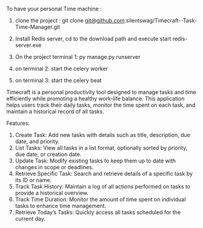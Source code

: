 To have your personal Time machine :
1. clone the project : git clone git@github.com:silentswag/Timecraft--Task-Time-Manager.git

2. Install Redis server, cd to the download path and execute start redis-server.exe

3. On the project terminal 1: py manage.py runserver

4. on terminal 2: start the celery worker

5. on terminal 3: start the celery beat




Timecraft is a personal productivity tool designed to manage tasks and time efficiently while promoting a healthy work-life balance. This application helps users track their daily tasks, monitor the time spent on each task, and maintain a historical record of all tasks.

Features:
1. Create Task: Add new tasks with details such as title, description, due date, and priority.
2. List Tasks: View all tasks in a list format, optionally sorted by priority, due date, or creation date.
3. Update Task: Modify existing tasks to keep them up to date with changes in scope or deadlines.
4. Retrieve Specific Task: Search and retrieve details of a specific task by its ID or name.
5. Track Task History: Maintain a log of all actions performed on tasks to provide a historical overview.
6. Track Time Duration: Monitor the amount of time spent on individual tasks to enhance time management.
7. Retrieve Today’s Tasks: Quickly access all tasks scheduled for the current day.
